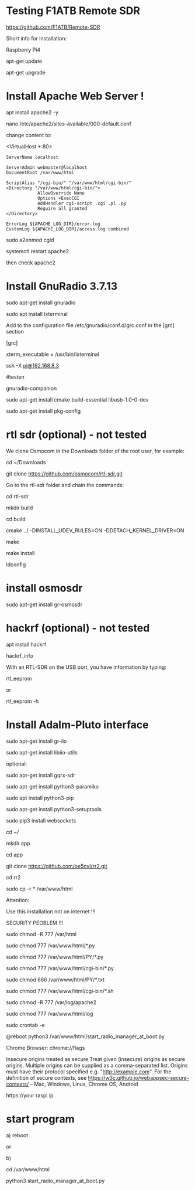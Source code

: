 
# Testing F1ATB Remote SDR

https://github.com/F1ATB/Remote-SDR



Short info for installation:

Raspberry Pi4 

apt-get update

apt-get upgrade


# Install Apache Web Server !

apt install apache2 -y

nano /etc/apache2/sites-available/000-default.conf

change content to:

<VirtualHost *:80>
	
	ServerName localhost

	ServerAdmin webmaster@localhost
	DocumentRoot /var/www/html

	ScriptAlias "/cgi-bin/" "/var/www/html/cgi-bin/"
	<Directory "/var/www/html/cgi-bin/">
                AllowOverride None
                Options +ExecCGI
                AddHandler cgi-script .cgi .pl .py
                Require all granted
    </Directory>

	ErrorLog ${APACHE_LOG_DIR}/error.log
	CustomLog ${APACHE_LOG_DIR}/access.log combined
	
	
</VirtualHost>


sudo a2enmod cgid

systemctl restart apache2

then check apache2 

# Install GnuRadio 3.7.13 

sudo apt-get install gnuradio

sudo apt install lxterminal


Add to the configuration file /etc/gnuradio/conf.d/grc.conf in the [grc] section

[grc]

xterm_executable = /usr/bin/lxterminal

ssh -X pi@192.168.8.3

#testen

gnuradio-companion


sudo apt-get install cmake build-essential libusb-1.0-0-dev

sudo apt-get install pkg-config


# rtl sdr (optional) - not tested

We clone Osmocom in the Downloads folder of the root user, for example:

cd ~/Downloads

git clone https://github.com/osmocom/rtl-sdr.git

Go to the rtl-sdr folder and chain the commands: 

cd rtl-sdr

mkdir build

cd build

cmake ../ -DINSTALL_UDEV_RULES=ON -DDETACH_KERNEL_DRIVER=ON

make

make install

ldconfig



# install osmosdr 

sudo apt-get install gr-osmosdr


# hackrf (optional) - not tested

apt install hackrf

hackrf_info

With an RTL-SDR on the USB port, you have information by typing:

rtl_eeprom

or

rtl_eeprom -h



# Install Adalm-Pluto interface

sudo apt-get install gr-iio

sudo apt-get install libiio-utils


optional:

sudo apt-get install gqrx-sdr

sudo apt-get install python3-paramiko

sudo apt install python3-pip

sudo apt-get install python3-setuptools

sudo pip3 install websockets


cd ~/

mkdir app

cd app

git clone https://github.com/oe5nvl/rr2.git

cd rr2

sudo cp -r *  /var/www/html


Attention: 

Use this installation not on internet !!!

SECURITY PEOBLEM !!!

sudo chmod -R 777 /var/html

sudo chmod 777 /var/www/html/*.py

sudo chmod 777 /var/www/html/PY/*.py

sudo chmod 777 /var/www/html/cgi-bin/*.py


sudo chmod 666  /var/www/html/PY/*.txt

sudo chmod 777 /var/www/html/cgi-bin/*.sh

sudo chmod -R 777 /var/log/apache2

sudo chmod 777 /var/www/html/log

sudo crontab -e

@reboot python3 /var/www/html/start_radio_manager_at_boot.py


Chrome Browser:
chrome://flags


Insecure origins treated as secure
Treat given (insecure) origins as secure origins. Multiple origins can be supplied as a comma-separated list. Origins must have their protocol specified e.g. "http://example.com". For the definition of secure contexts, see https://w3c.github.io/webappsec-secure-contexts/ – Mac, Windows, Linux, Chrome OS, Android

https://your raspi ip



# start program

a) reboot

or

b)

cd /var/www/html 

python3 start_radio_manager_at_boot.py















